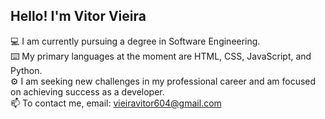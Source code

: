 ## Hello! I'm Vitor Vieira



💻 I am currently pursuing a degree in Software Engineering.<br>
⌨️ My primary languages at the moment are HTML, CSS, JavaScript, and Python.<br>
⚙️ I am seeking new challenges in my professional career and am focused on achieving success as a developer.<br>
📫 To contact me, email: vieiravitor604@gmail.com<br>


